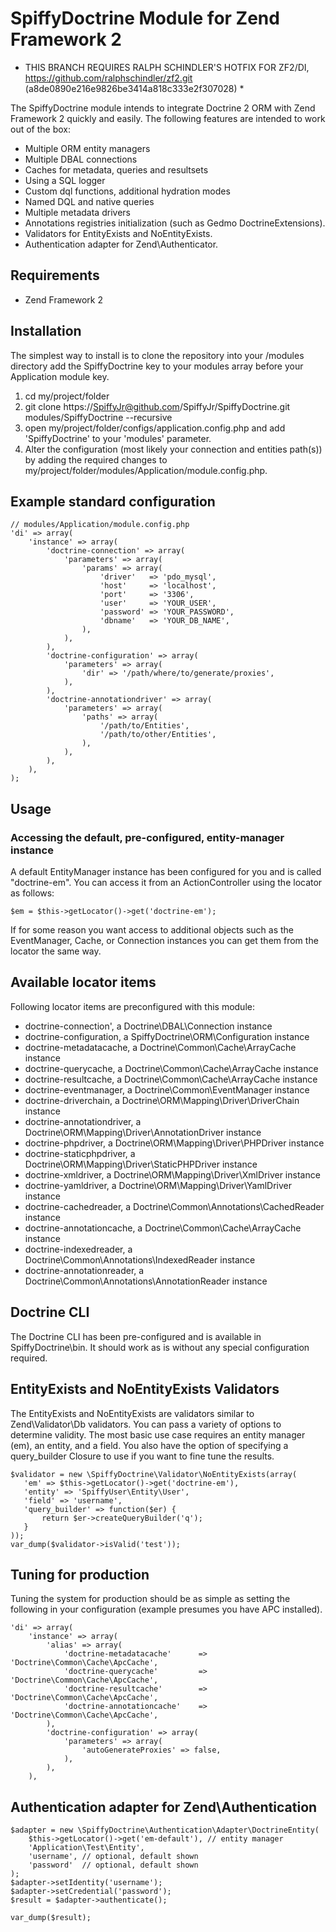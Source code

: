 # SpiffyDoctrine Module for Zend Framework 2
* THIS BRANCH REQUIRES RALPH SCHINDLER'S HOTFIX FOR ZF2/DI, https://github.com/ralphschindler/zf2.git (a8de0890e216e9826be3414a818c333e2f307028) *

The SpiffyDoctrine module intends to integrate Doctrine 2 ORM with Zend Framework 2 quickly and easily. The following features are intended to work out of the box: 
  
  - Multiple ORM entity managers
  - Multiple DBAL connections
  - Caches for metadata, queries and resultsets
  - Using a SQL logger
  - Custom dql functions, additional hydration modes
  - Named DQL and native queries
  - Multiple metadata drivers
  - Annotations registries initialization (such as Gedmo DoctrineExtensions).
  - Validators for EntityExists and NoEntityExists.
  - Authentication adapter for Zend\Authenticator.
  
## Requirements
  - Zend Framework 2

## Installation
The simplest way to install is to clone the repository into your /modules directory add the 
SpiffyDoctrine key to your modules array before your Application module key.

  1. cd my/project/folder
  2. git clone https://SpiffyJr@github.com/SpiffyJr/SpiffyDoctrine.git modules/SpiffyDoctrine --recursive
  3. open my/project/folder/configs/application.config.php and add 'SpiffyDoctrine' to your 'modules' parameter.
  4. Alter the configuration (most likely your connection and entities path(s)) by adding the required changes to 
     my/project/folder/modules/Application/module.config.php.

## Example standard configuration
    // modules/Application/module.config.php
    'di' => array(
        'instance' => array(
            'doctrine-connection' => array(
                'parameters' => array(
                    'params' => array(
                        'driver'   => 'pdo_mysql',
                        'host'     => 'localhost',
                        'port'     => '3306', 
                        'user'     => 'YOUR_USER',
                        'password' => 'YOUR_PASSWORD',
                        'dbname'   => 'YOUR_DB_NAME',
                    ),
                ),
            ),
            'doctrine-configuration' => array(
                'parameters' => array(
                    'dir' => '/path/where/to/generate/proxies',
                ),
            ),
            'doctrine-annotationdriver' => array(
                'parameters' => array(
                    'paths' => array(
                        '/path/to/Entities',
                        '/path/to/other/Entities',
                    ),
                ),
            ),
        ),
    );


## Usage

### Accessing the default, pre-configured, entity-manager instance
A default EntityManager instance has been configured for you and is called "doctrine-em". You can access
it from an ActionController using the locator as follows:

    $em = $this->getLocator()->get('doctrine-em');
    
If for some reason you want access to additional objects such as the EventManager, Cache, or Connection instances
you can get them from the locator the same way.

## Available locator items
Following locator items are preconfigured with this module:

  - doctrine-connection', a Doctrine\DBAL\Connection instance
  - doctrine-configuration, a SpiffyDoctrine\ORM\Configuration instance
  - doctrine-metadatacache, a Doctrine\Common\Cache\ArrayCache instance
  - doctrine-querycache, a Doctrine\Common\Cache\ArrayCache instance
  - doctrine-resultcache, a Doctrine\Common\Cache\ArrayCache instance
  - doctrine-eventmanager, a Doctrine\Common\EventManager instance
  - doctrine-driverchain, a Doctrine\ORM\Mapping\Driver\DriverChain instance
  - doctrine-annotationdriver, a Doctrine\ORM\Mapping\Driver\AnnotationDriver instance
  - doctrine-phpdriver, a Doctrine\ORM\Mapping\Driver\PHPDriver instance
  - doctrine-staticphpdriver, a Doctrine\ORM\Mapping\Driver\StaticPHPDriver instance 
  - doctrine-xmldriver, a Doctrine\ORM\Mapping\Driver\XmlDriver instance
  - doctrine-yamldriver, a Doctrine\ORM\Mapping\Driver\YamlDriver instance
  - doctrine-cachedreader, a Doctrine\Common\Annotations\CachedReader instance
  - doctrine-annotationcache, a Doctrine\Common\Cache\ArrayCache instance
  - doctrine-indexedreader, a Doctrine\Common\Annotations\IndexedReader instance
  - doctrine-annotationreader, a Doctrine\Common\Annotations\AnnotationReader instance

## Doctrine CLI
The Doctrine CLI has been pre-configured and is available in SpiffyDoctrine\bin. It should work as
is without any special configuration required.

## EntityExists and NoEntityExists Validators
The EntityExists and NoEntityExists are validators similar to Zend\Validator\Db validators. You can 
pass a variety of options to determine validity. The most basic use case requires an entity manager (em),
an entity, and a field. You also have the option of specifying a query_builder Closure to use if you
want to fine tune the results. 

    $validator = new \SpiffyDoctrine\Validator\NoEntityExists(array(
       'em' => $this->getLocator()->get('doctrine-em'),
       'entity' => 'SpiffyUser\Entity\User',
       'field' => 'username',
       'query_builder' => function($er) {
           return $er->createQueryBuilder('q');
       }
    ));
    var_dump($validator->isValid('test'));

## Tuning for production
Tuning the system for production should be as simple as setting the following in your
configuration (example presumes you have APC installed).

    'di' => array(
        'instance' => array(
            'alias' => array(
                'doctrine-metadatacache'      => 'Doctrine\Common\Cache\ApcCache',
                'doctrine-querycache'         => 'Doctrine\Common\Cache\ApcCache',
                'doctrine-resultcache'        => 'Doctrine\Common\Cache\ApcCache',
                'doctrine-annotationcache'    => 'Doctrine\Common\Cache\ApcCache',
            ),
            'doctrine-configuration' => array(
                'parameters' => array(
                    'autoGenerateProxies' => false,
                ),
            ),
        ),
## Authentication adapter for Zend\Authentication
    $adapter = new \SpiffyDoctrine\Authentication\Adapter\DoctrineEntity(
        $this->getLocator()->get('em-default'), // entity manager
        'Application\Test\Entity',
        'username', // optional, default shown
        'password'  // optional, default shown
    );
    $adapter->setIdentity('username');
    $adapter->setCredential('password');
    $result = $adapter->authenticate();
    
    var_dump($result);